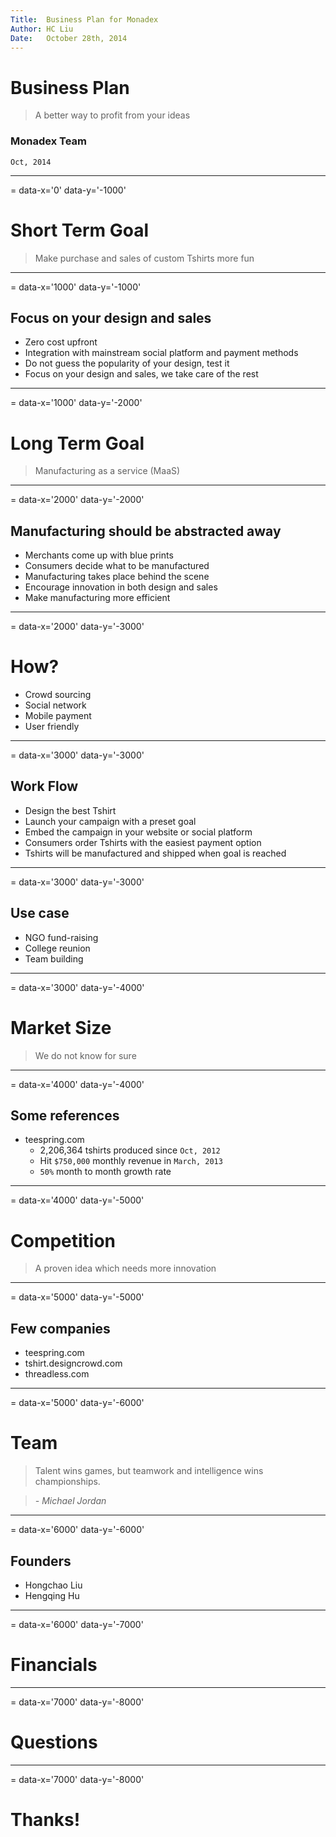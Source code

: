```yaml
---
Title:  Business Plan for Monadex
Author: HC Liu
Date:   October 28th, 2014
---
```

# Business Plan

> A better way to profit from your ideas

### Monadex Team

`Oct, 2014`

---
= data-x='0' data-y='-1000'
# Short Term Goal

> Make purchase and sales of custom Tshirts more fun

---
= data-x='1000' data-y='-1000'
## Focus on your design and sales

- Zero cost upfront
- Integration with mainstream social platform and payment methods
- Do not guess the popularity of your design, test it
- Focus on your design and sales, we take care of the rest

---
= data-x='1000' data-y='-2000'
# Long Term Goal

> Manufacturing as a service (MaaS)

---
= data-x='2000' data-y='-2000'
## Manufacturing should be abstracted away

- Merchants come up with blue prints
- Consumers decide what to be manufactured
- Manufacturing takes place behind the scene
- Encourage innovation in both design and sales
- Make manufacturing more efficient

---
= data-x='2000' data-y='-3000'
# How?

- Crowd sourcing
- Social network
- Mobile payment
- User friendly

---
= data-x='3000' data-y='-3000'
## Work Flow

- Design the best Tshirt
- Launch your campaign with a preset goal
- Embed the campaign in your website or social platform
- Consumers order Tshirts with the easiest payment option
- Tshirts will be manufactured and shipped when goal is reached

---
= data-x='3000' data-y='-3000'
## Use case

- NGO fund-raising
- College reunion
- Team building

---
= data-x='3000' data-y='-4000'
# Market Size

> We do not know for sure

---
= data-x='4000' data-y='-4000'
## Some references

- teespring.com
  - 2,206,364 tshirts produced since `Oct, 2012`
  - Hit `$750,000` monthly revenue in `March, 2013`
  - `50%` month to month growth rate

---
= data-x='4000' data-y='-5000'
# Competition

> A proven idea which needs more innovation

---
= data-x='5000' data-y='-5000'
## Few companies

- teespring.com
- tshirt.designcrowd.com
- threadless.com

---
= data-x='5000' data-y='-6000'
# Team

> Talent wins games, but teamwork and intelligence wins championships.

> *- Michael Jordan*

---
= data-x='6000' data-y='-6000'
## Founders

- Hongchao Liu
- Hengqing Hu

---
= data-x='6000' data-y='-7000'
# Financials

---
= data-x='7000' data-y='-8000'
# Questions

---
= data-x='7000' data-y='-8000'
# Thanks!
